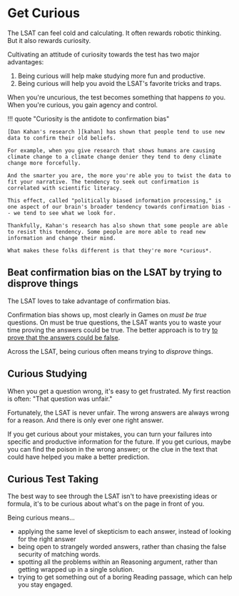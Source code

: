 # Get Curious

The LSAT can feel cold and calculating. It often rewards robotic thinking. But it also rewards curiosity.

Cultivating an attitude of curiosity towards the test has two major advantages:

1. Being curious will help make studying more fun and productive.
2. Being curious will help you avoid the LSAT's favorite tricks and traps.

When you're uncurious, the test becomes something that happens *to* you. When you're curious, you gain agency and control.

!!! quote "Curiosity is the antidote to confirmation bias"

    [Dan Kahan's research ][kahan] has shown that people tend to use new data to confirm their old beliefs.

    For example, when you give research that shows humans are causing climate change to a climate change denier they tend to deny climate change more forcefully. 

    And the smarter you are, the more you're able you to twist the data to fit your narrative. The tendency to seek out confirmation is correlated with scientific literacy. 
    
    This effect, called "politically biased information processing," is one aspect of our brain's broader tendency towards confirmation bias -- we tend to see what we look for.
    
    Thankfully, Kahan's research has also shown that some people are able to resist this tendency. Some people are more able to read new information and change their mind.
    
    What makes these folks different is that they're more *curious*.

## Beat confirmation bias on the LSAT by trying to disprove things

The LSAT loves to take advantage of confirmation bias.

Confirmation bias shows up, most clearly in Games on *must be true* questions.
On must be true questions, the LSAT wants you to waste your time proving the answers could be true.
The better approach is to try [to prove that the answers could be false][mustbe].

Across the LSAT, being curious often means trying to *disprove* things.

## Curious Studying

When you get a question wrong, it's easy to get frustrated.
My first reaction is often: "That question was unfair."

Fortunately, the LSAT is never unfair.
The wrong answers are always wrong for a reason.
And there is only ever one right answer.

If you get curious about your mistakes, you can turn your failures into specific and productive information for the future.
If you get curious, maybe you can find the poison in the wrong answer; or the clue in the text that could have helped you make a better prediction.

## Curious Test Taking

The best way to see through the LSAT isn't to have preexisting ideas or formula, it's to be curious about what's on the page in front of you.

Being curious means...

- applying the same level of skepticism to each answer, instead of looking for the right answer
- being open to strangely worded answers, rather than chasing the false security of matching words.
- spotting all the problems within an Reasoning argument, rather than getting wrapped up in a single solution.
- trying to get something out of a boring Reading passage, which can help you stay engaged.

[mustbe]: ../game/points/prove-it.md#use-hypos-effectively
[kahan]: https://onlinelibrary.wiley.com/doi/full/10.1111/pops.12396
